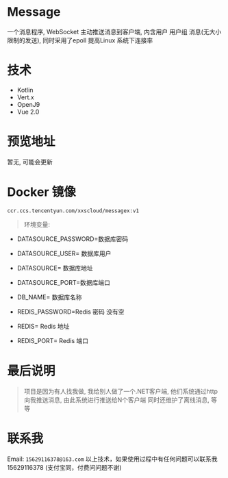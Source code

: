 # Message

一个消息程序, WebSocket 主动推送消息到客户端, 内含用户 用户组 消息(无大小限制的发送), 同时采用了epoll 提高Linux 系统下连接率  


# 技术
- Kotlin
- Vert.x
- OpenJ9
- Vue 2.0


 

 

# 预览地址

 暂无, 可能会更新
 

# Docker 镜像
`ccr.ccs.tencentyun.com/xxscloud/messagex:v1`

> 环境变量: 

- DATASOURCE_PASSWORD=数据库密码

- DATASOURCE_USER= 数据库用户

- DATASOURCE= 数据库地址

- DATASOURCE_PORT=数据库端口

- DB_NAME= 数据库名称

- REDIS_PASSWORD=Redis 密码 没有空

- REDIS= Redis 地址

- REDIS_PORT= Redis 端口

# 最后说明
> 项目是因为有人找我做, 我给别人做了一个.NET客户端, 他们系统通过http向我推送消息, 由此系统进行推送给N个客户端 同时还维护了离线消息, 等等

# 联系我
Email: `15629116378@163.com`
以上技术，如果使用过程中有任何问题可以联系我 15629116378 (支付宝同，付费问问题不谢)

